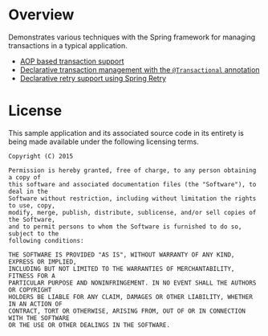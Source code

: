 # Overview
Demonstrates various techniques with the Spring framework for managing transactions
in a typical application.

* [AOP based transaction support](src/main/resources/springServiceContext.xml)
* [Declarative transaction management with the `@Transactional` annotation](src/main/java/org/example/service/BillingService.java)
* [Declarative retry support using Spring Retry](src/main/java/org/example/service/BillingService.java)

# License
This sample application and its associated source code in its entirety is being made
available under the following licensing terms.

    Copyright (C) 2015

    Permission is hereby granted, free of charge, to any person obtaining a copy of
    this software and associated documentation files (the "Software"), to deal in the
    Software without restriction, including without limitation the rights to use, copy,
    modify, merge, publish, distribute, sublicense, and/or sell copies of the Software,
    and to permit persons to whom the Software is furnished to do so, subject to the
    following conditions:

    THE SOFTWARE IS PROVIDED "AS IS", WITHOUT WARRANTY OF ANY KIND, EXPRESS OR IMPLIED,
    INCLUDING BUT NOT LIMITED TO THE WARRANTIES OF MERCHANTABILITY, FITNESS FOR A
    PARTICULAR PURPOSE AND NONINFRINGEMENT. IN NO EVENT SHALL THE AUTHORS OR COPYRIGHT
    HOLDERS BE LIABLE FOR ANY CLAIM, DAMAGES OR OTHER LIABILITY, WHETHER IN AN ACTION OF
    CONTRACT, TORT OR OTHERWISE, ARISING FROM, OUT OF OR IN CONNECTION WITH THE SOFTWARE
    OR THE USE OR OTHER DEALINGS IN THE SOFTWARE.
